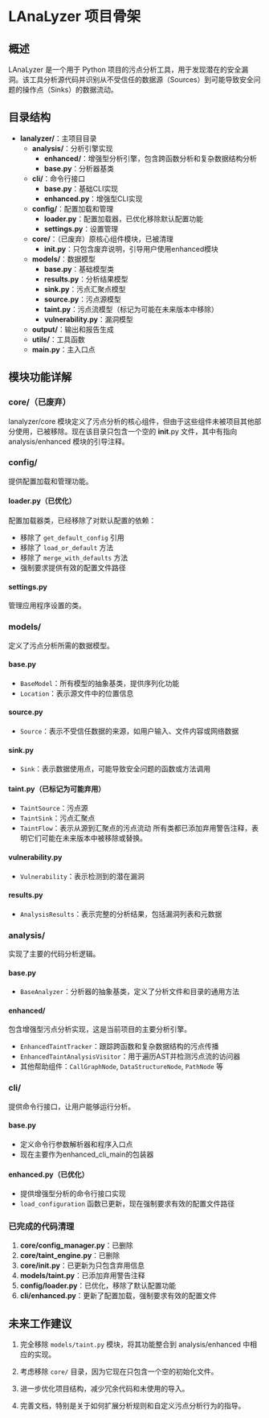 # LAnaLyzer 项目骨架

## 概述

LAnaLyzer 是一个用于 Python 项目的污点分析工具，用于发现潜在的安全漏洞。该工具分析源代码并识别从不受信任的数据源（Sources）到可能导致安全问题的操作点（Sinks）的数据流动。

## 目录结构

- **lanalyzer/**：主项目目录
  - **analysis/**：分析引擎实现
    - **enhanced/**：增强型分析引擎，包含跨函数分析和复杂数据结构分析
    - **base.py**：分析器基类
  - **cli/**：命令行接口
    - **base.py**：基础CLI实现
    - **enhanced.py**：增强型CLI实现
  - **config/**：配置加载和管理
    - **loader.py**：配置加载器，已优化移除默认配置功能
    - **settings.py**：设置管理
  - **core/**：（已废弃）原核心组件模块，已被清理
    - **__init__.py**：只包含废弃说明，引导用户使用enhanced模块
  - **models/**：数据模型
    - **base.py**：基础模型类
    - **results.py**：分析结果模型
    - **sink.py**：污点汇聚点模型
    - **source.py**：污点源模型
    - **taint.py**：污点流模型（标记为可能在未来版本中移除）
    - **vulnerability.py**：漏洞模型
  - **output/**：输出和报告生成
  - **utils/**：工具函数
  - **main.py**：主入口点

## 模块功能详解

### core/（已废弃）

lanalyzer/core 模块定义了污点分析的核心组件，但由于这些组件未被项目其他部分使用，已被移除。现在该目录只包含一个空的 __init__.py 文件，其中有指向 analysis/enhanced 模块的引导注释。

### config/

提供配置加载和管理功能。

#### loader.py（已优化）

配置加载器类，已经移除了对默认配置的依赖：
- 移除了 `get_default_config` 引用
- 移除了 `load_or_default` 方法
- 移除了 `merge_with_defaults` 方法
- 强制要求提供有效的配置文件路径

#### settings.py

管理应用程序设置的类。

### models/

定义了污点分析所需的数据模型。

#### base.py

- `BaseModel`：所有模型的抽象基类，提供序列化功能
- `Location`：表示源文件中的位置信息

#### source.py

- `Source`：表示不受信任数据的来源，如用户输入、文件内容或网络数据

#### sink.py

- `Sink`：表示数据使用点，可能导致安全问题的函数或方法调用

#### taint.py（已标记为可能弃用）

- `TaintSource`：污点源
- `TaintSink`：污点汇聚点
- `TaintFlow`：表示从源到汇聚点的污点流动
所有类都已添加弃用警告注释，表明它们可能在未来版本中被移除或替换。

#### vulnerability.py

- `Vulnerability`：表示检测到的潜在漏洞

#### results.py

- `AnalysisResults`：表示完整的分析结果，包括漏洞列表和元数据

### analysis/

实现了主要的代码分析逻辑。

#### base.py

- `BaseAnalyzer`：分析器的抽象基类，定义了分析文件和目录的通用方法

#### enhanced/

包含增强型污点分析实现，这是当前项目的主要分析引擎。

- `EnhancedTaintTracker`：跟踪跨函数和复杂数据结构的污点传播
- `EnhancedTaintAnalysisVisitor`：用于遍历AST并检测污点流的访问器
- 其他帮助组件：`CallGraphNode`, `DataStructureNode`, `PathNode` 等

### cli/

提供命令行接口，让用户能够运行分析。

#### base.py

- 定义命令行参数解析器和程序入口点
- 现在主要作为enhanced_cli_main的包装器

#### enhanced.py（已优化）

- 提供增强型分析的命令行接口实现
- `load_configuration` 函数已更新，现在强制要求有效的配置文件路径

### 已完成的代码清理

1. **core/config_manager.py**：已删除
2. **core/taint_engine.py**：已删除
3. **core/__init__.py**：已更新为只包含弃用信息
4. **models/taint.py**：已添加弃用警告注释
5. **config/loader.py**：已优化，移除了默认配置功能
6. **cli/enhanced.py**：更新了配置加载，强制要求有效的配置文件

## 未来工作建议

1. 完全移除 `models/taint.py` 模块，将其功能整合到 analysis/enhanced 中相应的实现。

2. 考虑移除 `core/` 目录，因为它现在只包含一个空的初始化文件。

3. 进一步优化项目结构，减少冗余代码和未使用的导入。

4. 完善文档，特别是关于如何扩展分析规则和自定义污点分析行为的指导。 